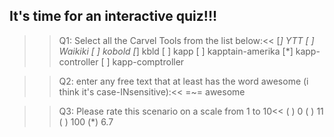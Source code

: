 ## It's time for an interactive quiz!!!

>>Q1: Select all the Carvel Tools from the list below:<<
[*] YTT
[ ] Waikiki
[ ] kobold
[*] kbld
[ ] kapp
[ ] kapptain-amerika
[*] kapp-controller
[ ] kapp-comptroller

>>Q2: enter any free text that at least has the word awesome (i think it's case-INsensitive):<<
=~= awesome

>>Q3: Please rate this scenario on a scale from 1 to 10<<
( ) 0
( ) 11
( ) 100
(*) 6.7


